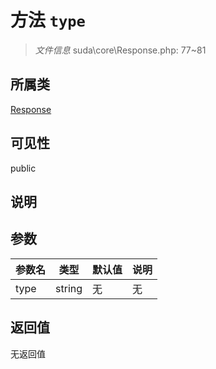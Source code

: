 # 方法 `type`

> *文件信息* suda\core\Response.php: 77~81

## 所属类 

[Response](../Response.md)

## 可见性

public

## 说明



## 参数


| 参数名 | 类型 | 默认值 | 说明 |
|--------|-----|-------|-------|
| type |  string | 无 | 无 |



## 返回值

无返回值
